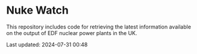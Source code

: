 # Nuke Watch

This repository includes code for retrieving the latest information available on the output of EDF nuclear power plants in the UK.

Last updated: 2024-07-31 00:48
